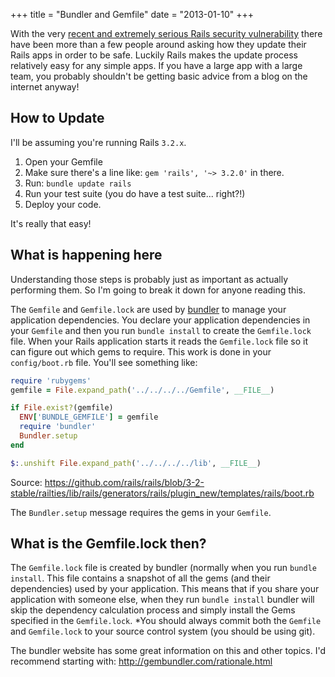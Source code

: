 +++
title = "Bundler and Gemfile"
date = "2013-01-10"
+++

With the very [recent and extremely serious Rails security vulnerability](https://groups.google.com/d/topic/rubyonrails-security/t1WFuuQyavI/discussion)
there have been more than a few people around asking how they update their Rails apps in order to be safe. Luckily Rails makes
the update process relatively easy for any simple apps. If you have a large app with a large team, you probably
shouldn't be getting basic advice from a blog on the internet anyway!
<!-- more -->
How to Update
-------------

I'll be assuming you're running Rails `3.2.x`.

1. Open your Gemfile
2. Make sure there's a line like: ```gem 'rails', '~> 3.2.0'``` in there.
3. Run: ```bundle update rails```
4. Run your test suite (you do have a test suite... right?!)
5. Deploy your code.

It's really that easy!

What is happening here
----------------------

Understanding those steps is probably just as important as actually performing them. So I'm going to break it down
for anyone reading this.

The ```Gemfile``` and ```Gemfile.lock``` are used by [bundler](http://gembundler.com/) to manage your application dependencies.
You declare your application dependencies in your ```Gemfile``` and then you run ```bundle install``` to
create the ```Gemfile.lock``` file. When your Rails application starts it reads the ```Gemfile.lock``` file so it can
figure out which gems to require. This work is done in your ```config/boot.rb``` file. You'll see something like:

```ruby
require 'rubygems'
gemfile = File.expand_path('../../../../Gemfile', __FILE__)

if File.exist?(gemfile)
  ENV['BUNDLE_GEMFILE'] = gemfile
  require 'bundler'
  Bundler.setup
end

$:.unshift File.expand_path('../../../../lib', __FILE__)
```
Source: https://github.com/rails/rails/blob/3-2-stable/railties/lib/rails/generators/rails/plugin_new/templates/rails/boot.rb

The ```Bundler.setup``` message requires the gems in your ```Gemfile```.

What is the Gemfile.lock then?
------------------------------

The ```Gemfile.lock``` file is created by bundler (normally when you run ```bundle install```. This file contains
a snapshot of all the gems (and their dependencies) used by your application. This means that if you share your application
with someone else, when they run `bundle install` bundler will skip the dependency calculation process and simply
install the Gems specified in the `Gemfile.lock`. *You should always commit both the `Gemfile` and `Gemfile.lock` to your
source control system (you should be using git).

The bundler website has some great information on this and other topics. I'd recommend starting with: http://gembundler.com/rationale.html
